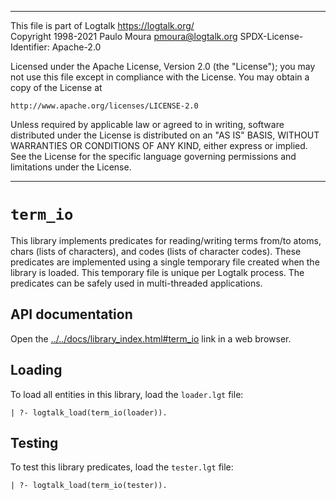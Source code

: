 ________________________________________________________________________

This file is part of Logtalk <https://logtalk.org/>  
Copyright 1998-2021 Paulo Moura <pmoura@logtalk.org>
SPDX-License-Identifier: Apache-2.0

Licensed under the Apache License, Version 2.0 (the "License");
you may not use this file except in compliance with the License.
You may obtain a copy of the License at

    http://www.apache.org/licenses/LICENSE-2.0

Unless required by applicable law or agreed to in writing, software
distributed under the License is distributed on an "AS IS" BASIS,
WITHOUT WARRANTIES OR CONDITIONS OF ANY KIND, either express or implied.
See the License for the specific language governing permissions and
limitations under the License.
________________________________________________________________________


`term_io`
=========

This library implements predicates for reading/writing terms from/to atoms,
chars (lists of characters), and codes (lists of character codes). These
predicates are implemented using a single temporary file created when the
library is loaded. This temporary file is unique per Logtalk process. The
predicates can be safely used in multi-threaded applications.


API documentation
-----------------

Open the [../../docs/library_index.html#term_io](../../docs/library_index.html#term_io)
link in a web browser.


Loading
-------

To load all entities in this library, load the `loader.lgt` file:

	| ?- logtalk_load(term_io(loader)).


Testing
-------

To test this library predicates, load the `tester.lgt` file:

	| ?- logtalk_load(term_io(tester)).
